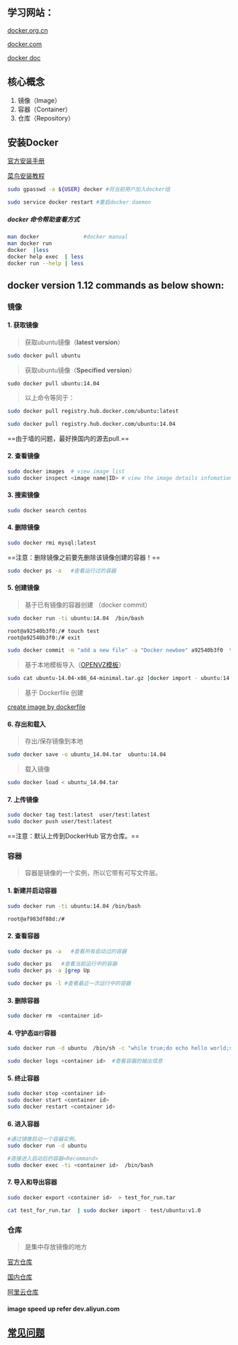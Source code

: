 ## 学习网站：
[docker.org.cn](http://www.docker.org.cn/)

[docker.com](http://www.docker.com/)

[docker doc](https://docs.docker.com/)

## 核心概念
1. 镜像（Image）
2. 容器（Container）
3. 仓库（Repository）
    

## 安装Docker 
   
[官方安装手册](https://docs.docker.com/engine/installation/)

[菜鸟安装教程](http://www.runoob.com/docker/ubuntu-docker-install.html)

```bash
sudo gpasswd -a ${USER} docker #将当前用户加入docker组

sudo service docker restart #重启docker daemon
```

##### docker 命令帮助查看方式
     
```bash
man docker              #docker manual
man docker run 
docker  |less
docker help exec  | less
docker run --help | less
```

## docker version 1.12 commands as below shown:

### 镜像
#### 1. 获取镜像
   
> 获取ubuntu镜像（**latest version**）

```bash
sudo docker pull ubuntu
```

> 获取ubuntu镜像（**Specified version**）
```
sudo docker pull ubuntu:14.04
```
> 以上命令等同于：


```bash
sudo docker pull registry.hub.docker.com/ubuntu:latest

sudo docker pull registry.hub.docker.com/ubuntu:14.04
```
==由于墙的问题，最好换国内的源去pull.==

#### 2. 查看镜像

```bash
sudo docker images  # view image list
sudo docker inspect <image name|ID> # view the image details infomation.
```

#### 3. 搜索镜像

```bash
sudo docker search centos
```

#### 4. 删除镜像

```bash
sudo docker rmi mysql:latest
```

==注意：删除镜像之前要先删除该镜像创建的容器！==

```bash
sudo docker ps -a   #查看运行过的容器
```

#### 5. 创建镜像
> 基于已有镜像的容器创建 （docker commit）

```bash
sudo docker run -ti ubuntu:14.04  /bin/bash

root@a92540b3f0:/# touch test
root@a92540b3f0:/# exit
```

```bash
sudo docker commit -m "add a new file" -a "Docker newbee" a92540b3f0  test
```

> 基于本地模板导入（[OPENVZ模板](http://openvz.org/Download/templates/precreated)）

```bash
sudo cat ubuntu-14.04-x86_64-minimal.tar.gz |docker import - ubuntu:14.04
```

> 基于 Dockerfile 创建

[create image by dockerfile](http://note.youdao.com/noteshare?id=4d3f2b044b9554fa375177f7417cd16b)

#### 6. 存出和载入
> 存出/保存镜像到本地 

```bash
sudo docker save -o ubuntu_14.04.tar  ubuntu:14.04
```
> 载入镜像

```bash
sudo docker load < ubuntu_14.04.tar
```

#### 7. 上传镜像

```bash
sudo docker tag test:latest  user/test:latest
sudo docker push user/test:latest
```
==注意：默认上传到DockerHub 官方仓库。==


### 容器 
> 容器是镜像的一个实例，所以它带有可写文件层。

#### 1. 新建并启动容器

```bash
sudo docker run -ti ubuntu:14.04 /bin/bash

root@af983df88d:/#
```

#### 2. 查看容器

```bash
sudo docker ps -a   #查看所有启动过的容器

sudo docker ps   #查看当前运行中的容器
sudo docker ps -a |grep Up

sudo docker ps -l #查看最近一次运行中的容器
```

#### 3. 删除容器

```bash
sudo docker rm  <container id>
```

#### 4. 守护态`运行`容器

```bash
sudo docker run -d ubuntu  /bin/sh -c "while true;do echo hello world;sleep 1;done"

sudo docker logs <container id>  #查看容器的输出信息
```
#### 5. 终止容器

```bash
sudo docker stop <container id>
sudo docker start <container id>
sudo docker restart <container id>
```

#### 6. 进入容器

```bash
#通过镜像启动一个容器实例。
sudo docker run -d ubuntu

#直接进入启动后的容器<Recommand>
sudo docker exec -ti <container id>  /bin/bash       
```
#### 7. 导入和导出容器

```bash
sudo docker export <container id>  > test_for_run.tar

cat test_for_run.tar  | sudo docker import - test/ubuntu:v1.0
```

### 仓库
> 是集中存放镜像的地方

[官方仓库](http://hub.docker.com)

[国内仓库](http://dockerpool.com)

[阿里云仓库](https://dev.aliyun.com)
#### image speed up refer dev.aliyun.com


## [常见问题](http://note.youdao.com/noteshare?id=29d61d599e7f056ca5ec6b4f0738fda3)
